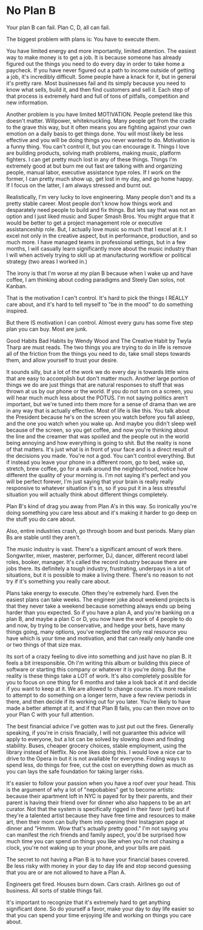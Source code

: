 # No Plan B
Your plan B can fail. Plan C, D, all can fail.

The biggest problem with plans is: You have to execute them.

You have limited energy and more importantly, limited attention. The easiest way to make money is to get a job. It is because someone has already figured out the things you need to do every day in order to take home a paycheck. If you have never figured out a path to income outside of getting a job, it's incredibly difficult. Some people have a knack for it, but in general it's pretty rare. Most businesses fail and its simply because you need to know what sells, build it, and then find customers and sell it. Each step of that process is extremely hard and full of tons of pitfalls, competition and new information.

Another problem is you have limited MOTIVATION. People pretend like this doesn't matter. Willpower, whiteknuckling. Many people get from the cradle to the grave this way, but it often means you are fighting against your own emotion on a daily basis to get things done. You will most likely be less effective and you will be doing things you never wanted to do. Motivation is a funny thing. You can't control it, but you can encourage it. Things I love are building products, solving math problems, making music, platform fighters. I can get pretty much lost in any of these things. Things I'm extremely good at but burn me out fast are talking with and organizing people, manual labor, executive assistance type roles. If I work on the former, I can pretty much show up, get lost in my day, and go home happy. If I focus on the latter, I am always stressed and burnt out.

Realistically, I'm very lucky to love engineering. Many people don't and its a pretty stable career. Most people don't know how things work and desparately need people to build and fix things. But lets say that was not an option and I just liked music and Super Smash Bros. You might argue that it would be better to get a project management role or executive assistanceship role. But, I actually love music so much that I excel at it. I excel not only in the creative aspect, but in performance, production, and so much more. I have managed teams in professional settings, but in a few months, I will casually learn significantly more about the music industry than I will when actively trying to skill up at manufacturing workflow or political strategy (two areas I worked in.)

The irony is that I'm worse at my plan B because when I wake up and have coffee, I am thinking about coding paradigms and Steely Dan solos, not Kanban.

That is the motivation I can't control. It's hard to pick the things I REALLY care about, and it's hard to tell myself to "be in the mood" to do something inspired.

But there IS motivation I can control. Almost every guru has some five step plan you can buy. Most are junk.

Good Habits Bad Habits by Wendy Wood and The Creative Habit by Twyla Tharp are must reads. The two things you are trying to do in life is remove all of the friction from the things you need to do, take small steps towards them, and allow yourself to trust your desire.

It sounds silly, but a lot of the work we do every day is towards little wins that are easy to accomplish but don't matter much. Another large portion of things we do are just things that are natural responses to stuff that was thrown at us by our phone or the world. If you do not turn on a screen, you will hear much much less about the POTUS. I'm not saying politics aren't important, but we're tuned into them more for a sense of drama than we are in any way that is actually effective. Most of life is like this. You talk about the President because he's on the screen you watch before you fall asleep, and the one you watch when you wake up. And maybe you didn't sleep well because of the screen, so you get coffee, and now you're thinking about the line and the creamer that was spoiled and the people out in the world being annoying and how everything is going to shit. But the reality is none of that matters. It's just what is in front of your face and is a direct result of the decisions you made. You're not a god. You can't control everything. But if instead you leave your phone in a different room, go to bed, wake up, stretch, brew coffee, go for a walk around the neighborhood, notice how different the quality of your morning is. I'm not saying it's perfect and you will be perfect forever, I'm just saying that your brain is really really responsive to whatever situation it's in, so if you put it in a less stressful situation you will actually think about different things completely.

Plan B's kind of drag you away from Plan A's in this way. So ironically you're doing something you care less about and it's making it harder to go deep on the stuff you do care about.

Also, entire industries crash, go through boom and bust periods. Many plan Bs are stable until they aren't.

The music industry is vast. There's a significant amount of work there. Songwriter, mixer, masterer, performer, DJ, dancer, different record label roles, booker, manager. It's called the record industry because there are jobs there. Its definitely a tough industry, frustrating, underpays in a lot of situations, but it is possible to make a living there. There's no reason to not try if it's something you really care about.

Plans take energy to execute. Often they're extremely hard. Even the easiest plans can take weeks. The engineer joke about weekend projects is that they never take a weekend because something always ends up being harder than you expected. So if you have a plan A, and you're banking on a plan B, and maybe a plan C or D, you now have the work of 4 people to do and now, by trying to be conservative, and hedge your bets, have many things going, many options, you've neglected the only real resource you have which is your time and motivation, and that can really only handle one or two things of that size max.

Its sort of a crazy feeling to dive into something and just have no plan B. It feels a bit irresponsible. Oh I'm writing this album or building this piece of software or starting this company or whatever it is you're doing. But the reality is these things take a LOT of work. It's also completely possible for you to focus on one thing for 6 months and take a look back at it and decide if you want to keep at it. We are allowed to change course. It's more realistic to attempt to do something on a longer term, have a few review periods in there, and then decide if its working out for you later. You're likely to have made a better attempt at it, and if that Plan B fails, you can then move on to your Plan C with your full attention.

The best financial advice I've gotten was to just put out the fires. Generally speaking, if you're in crisis finacially, I will not guarantee this advice will apply to everyone, but a lot can be solved by slowing down and finding stability. Buses, cheaper grocery choices, stable employment, using the library instead of Netflix. No one likes doing this. I would love a nice car to drive to the Opera in but it is not available for everyone. Finding ways to spend less, do things for free, cut the cost on everything down as much as you can lays the safe foundation for taking larger risks.

It's easier to follow your passion when you have a roof over your head. This is the argument of why a lot of "nepobabies" get to become artists: because their apartment loft in NYC is payed for by their parents, and their parent is having their friend over for dinner who also happens to be an art curator. Not that the system is specifically rigged in their favor (yet) but if they're a talented artist because they have free time and resources to make art, then their mom can bully them into opening their Instagram page at dinner and "Hmmm. Wow that's actually pretty good." I'm not saying you can manifest the rich friends and family aspect, you'd be surprised how much time you can spend on things you like when you're not chasing a clock, you're not waking up to your phone, and your bills are paid.

The secret to not having a Plan B is to have your financial bases covered. Be less risky with money in your day to day life and stop second guessing that you are or are not allowed to have a Plan A.

Engineers get fired. Houses burn down. Cars crash. Airlines go out of business. All sorts of stable things fail.

It's important to recognize that it's extremely hard to get anything significant done. So do yourself a favor, make your day to day life easier so that you can spend your time enjoying life and working on things you care about.